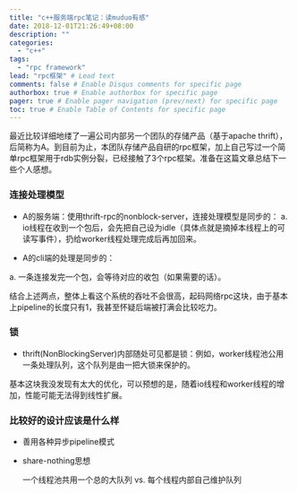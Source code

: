 ```yaml
---
title: "c++服务端rpc笔记：读muduo有感"
date: 2018-12-01T21:26:49+08:00
description: ""
categories:
  - "c++"
tags:
  - "rpc framework"
lead: "rpc框架" # Lead text
comments: false # Enable Disqus comments for specific page
authorbox: true # Enable authorbox for specific page
pager: true # Enable pager navigation (prev/next) for specific page
toc: true # Enable Table of Contents for specific page
---
```


最近比较详细地缕了一遍公司内部另一个团队的存储产品（基于apache thrift），后简称为A。到目前为止，本团队存储产品自研的rpc框架，加上自己写过一个简单rpc框架用于rdb实例分裂，已经接触了3个rpc框架。准备在这篇文章总结下一些个人感想。

### 连接处理模型

- A的服务端：使用thrift-rpc的nonblock-server，连接处理模型是同步的：
  a. io线程在收到一个包后，会先把自己设为idle（具体点就是摘掉本线程上的可读写事件），扔给worker线程处理完成后再加回来。

- A的cli端的处理是同步的：
<!--more-->
  a. 一条连接发完一个包，会等待对应的收包（如果需要的话）。

结合上述两点，整体上看这个系统的吞吐不会很高，起码网络rpc这块，由于基本上pipeline的长度只有1，我甚至怀疑后端被打满会比较吃力。

### 锁

- thrift(NonBlockingServer)内部随处可见都是锁：例如，worker线程池公用一条处理队列，这个队列是由一把大锁来保护的。

基本这块我没发现有太大的优化，可以预想的是，随着io线程和worker线程的增加，性能可能无法得到线性扩展。

### 比较好的设计应该是什么样

- 善用各种异步pipeline模式


- share-nothing思想

  一个线程池共用一个总的大队列 vs. 每个线程内部自己维护队列
